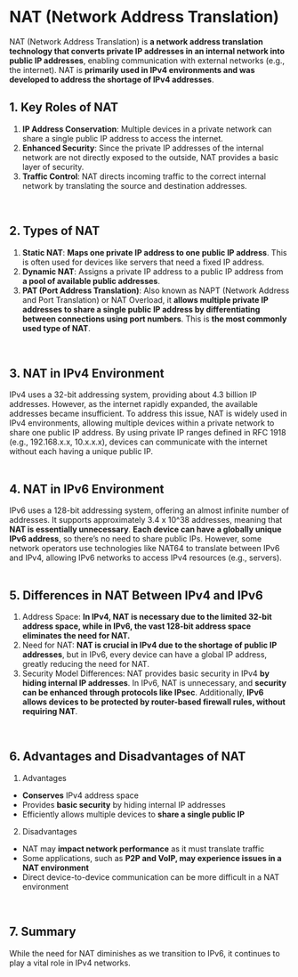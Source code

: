 <br>

# NAT (Network Address Translation)
NAT (Network Address Translation) is **a network address translation technology that converts private IP addresses in an internal network into public IP addresses**, enabling communication with external networks (e.g., the internet). NAT is **primarily used in IPv4 environments and was developed to address the shortage of IPv4 addresses**.

## 1. Key Roles of NAT
1. **IP Address Conservation**: Multiple devices in a private network can share a single public IP address to access the internet.
2. **Enhanced Security**: Since the private IP addresses of the internal network are not directly exposed to the outside, NAT provides a basic layer of security.
3. **Traffic Control**: NAT directs incoming traffic to the correct internal network by translating the source and destination addresses.  
<br>

## 2. Types of NAT
1. **Static NAT**: **Maps one private IP address to one public IP address**. This is often used for devices like servers that need a fixed IP address.
2. **Dynamic NAT**: Assigns a private IP address to a public IP address from **a pool of available public addresses**.
3. **PAT (Port Address Translation)**: Also known as NAPT (Network Address and Port Translation) or NAT Overload, it **allows multiple private IP addresses to share a single public IP address by differentiating between connections using port numbers**. This is **the most commonly used type of NAT**.  
<br>

## 3. NAT in IPv4 Environment
IPv4 uses a 32-bit addressing system, providing about 4.3 billion IP addresses. However, as the internet rapidly expanded, the available addresses became insufficient. To address this issue, NAT is widely used in IPv4 environments, allowing multiple devices within a private network to share one public IP address. By using private IP ranges defined in RFC 1918 (e.g., 192.168.x.x, 10.x.x.x), devices can communicate with the internet without each having a unique public IP.  
<br>

## 4. NAT in IPv6 Environment
IPv6 uses a 128-bit addressing system, offering an almost infinite number of addresses. It supports approximately 3.4 x 10^38 addresses, meaning that **NAT is essentially unnecessary**. **Each device can have a globally unique IPv6 address**, so there’s no need to share public IPs.
However, some network operators use technologies like NAT64 to translate between IPv6 and IPv4, allowing IPv6 networks to access IPv4 resources (e.g., servers).  
<br>

## 5. Differences in NAT Between IPv4 and IPv6
1. Address Space: **In IPv4, NAT is necessary due to the limited 32-bit address space, while in IPv6, the vast 128-bit address space eliminates the need for NAT.**
2. Need for NAT: **NAT is crucial in IPv4 due to the shortage of public IP addresses**, but in IPv6, every device can have a global IP address, greatly reducing the need for NAT.
3. Security Model Differences: NAT provides basic security in IPv4 **by hiding internal IP addresses**. In IPv6, NAT is unnecessary, and **security can be enhanced through protocols like IPsec**. Additionally, **IPv6 allows devices to be protected by router-based firewall rules, without requiring NAT**.  
<br>

## 6. Advantages and Disadvantages of NAT
1. Advantages
  - **Conserves** IPv4 address space
  - Provides **basic security** by hiding internal IP addresses
  - Efficiently allows multiple devices to **share a single public IP**
2. Disadvantages
  - NAT may **impact network performance** as it must translate traffic
  - Some applications, such as **P2P and VoIP, may experience issues in a NAT environment**
  - Direct device-to-device communication can be more difficult in a NAT environment  
<br>

## 7. Summary
While the need for NAT diminishes as we transition to IPv6, it continues to play a vital role in IPv4 networks.  
<br>